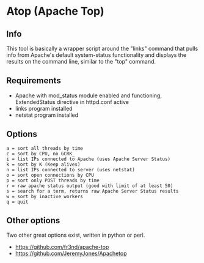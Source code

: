 # Atop (Apache Top)

## Info

This tool is basically a wrapper script around the "links" command that pulls info from Apache's default system-status functionality and displays the results on the command line, similar to the "top" command.

## Requirements


* Apache with mod_status module enabled and functioning, ExtendedStatus directive in httpd.conf active
* links program installed
* netstat program installed


## Options

````
a = sort all threads by time
c = sort by CPU, no GCRK_
i = list IPs connected to Apache (uses Apache Server Status)
k = sort by K (Keep alives)
n = list IPs connected to server (uses netstat)
o = sort open connections by CPU
p = sort only POST threads by time
r = raw apache status output (good with limit of at least 50)
s = search for a term, returns raw Apache Server Status results
w = sort by inactive workers
q = quit
````

## Other options

Two other great options exist, written in python or perl.

* https://github.com/fr3nd/apache-top
* https://github.com/JeremyJones/Apachetop
